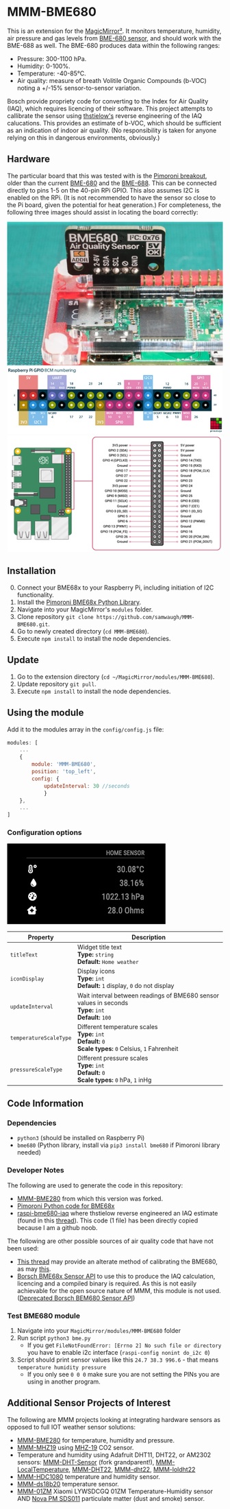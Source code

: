 # MMM-BME680

This is an extension for the [MagicMirror²](https://github.com/MichMich/MagicMirror). It monitors temperature, humidity, air pressure and gas levels from [BME-680 sensor](https://www.bosch-sensortec.com/products/environmental-sensors/gas-sensors/bme680/), and should work with the BME-688 as well. The BME-680 produces data within the following ranges:

- Pressure: 300-1100 hPa.
- Humidity: 0-100%.
- Temperature: -40-85°C.
- Air quality: measure of breath Volitile Organic Compounds (b-VOC) noting a +/-15% sensor-to-sensor variation.

Bosch provide propriety code for converting to the Index for Air Quality (IAQ), which requires licencing of their software. This project attempts to callibrate the sensor using [thstielow's](https://github.com/thstielow/raspi-bme680-iaq) reverse engineering of the IAQ calucations. This provides an estimate of b-VOC, which should be sufficient as an indication of indoor air quality. (No responsibility is taken for anyone relying on this in dangerous environments, obviously.)

## Hardware
The particular board that this was tested with is the [Pimoroni breakout](https://learn.pimoroni.com/article/getting-started-with-bme680-breakout), older  than the current [BME-680](https://shop.pimoroni.com/products/bme680-breakout?variant=12491552129107) and the [BME-688](https://shop.pimoroni.com/products/bme688-breakout?variant=39336951709779). This can be connected directly to pins 1-5 on the 40-pin RPi GPIO. This also assumes I2C is enabled on the RPi. (It is not recommended to have the sensor so close to the Pi board, given the potential for heat generation.) For completeness, the following three images should assist in locating the board correctly:

<img src=".github/bme680-5.webp">
<img src=".github/RXD PWM0.png">
<img src=".github/gpio-pins-raspberry-pi-4.png">

## Installation
0. Connect your BME68x to your Raspberry Pi, including initiation of I2C functionality.
1. Install the [Pimoroni BME68x Python Library](https://github.com/pimoroni/bme680-python).
2. Navigate into your MagicMirror's `modules` folder.
3. Clone repository `git clone https://github.com/samwaugh/MMM-BME680.git`.
4. Go to newly created directory (`cd MMM-BME680`).
5. Execute `npm install` to install the node dependencies.

## Update
1. Go to the extension directory (`cd ~/MagicMirror/modules/MMM-BME680`).
2. Update repository `git pull`.
3. Execute `npm install` to install the node dependencies.

## Using the module

Add it to the modules array in the `config/config.js` file:

````javascript
modules: [
	...
	{
		module: 'MMM-BME680',
		position: 'top_left',
		config: {
			updateInterval: 30 //seconds
			}
	},
	...
]
````

### Configuration options

<img src=".github/output.png">

<table width="100%">
	<thead>
		<tr>
			<th>Property</th>
			<th width="100%">Description</th>
		</tr>
	<thead>
	<tbody>
		<tr>
			<td><code>titleText</code></td>
			<td>Widget title text
				<br><b>Type:</b> <code>string</code>
				<br><b>Default:</b> <code>Home weather</code>
			</td>
		</tr>
		<tr>
			<td><code>iconDisplay</code></td>
			<td>Display icons
				<br><b>Type:</b> <code>int</code>
				<br><b>Default:</b> <code>1</code> display, <code>0</code> do not display
			</td>
		</tr>
		<tr>
			<td><code>updateInterval</code></td>
			<td>Wait interval between readings of BME680 sensor values in seconds
				<br><b>Type:</b> <code>int</code>
				<br><b>Default:</b> <code>100</code>
			</td>
		</tr>
		<tr>
			<td><code>temperatureScaleType</code></td>
			<td>Different temperature scales
				<br><b>Type:</b> <code>int</code>
				<br><b>Default:</b> <code>0</code>
				<br><b>Scale types:</b> <code>0</code> Celsius, <code>1</code> Fahrenheit
			</td>
		</tr>
		<tr>
			<td><code>pressureScaleType</code></td>
			<td>Different pressure scales
				<br><b>Type:</b> <code>int</code>
				<br><b>Default:</b> <code>0</code>
				<br><b>Scale types:</b> <code>0</code> hPa, <code>1</code> inHg
			</td>
		</tr>
	</tbody>
</table>


## Code Information
### Dependencies
- `python3` (should be installed on Raspberry Pi)
- `bme680` (Python library, install via `pip3 install bme680` if Pimoroni library needed)

### Developer Notes
The following are used to generate the code in this repository:
- [MMM-BME280](https://github.com/awitwicki/MMM-BME280) from which this version was forked.
- [Pimoroni Python code for BME68x](https://github.com/pimoroni/bme680-python)
- [raspi-bme680-iaq](https://github.com/thstielow/raspi-bme680-iaq) where thstielow reverse engineered an IAQ estimate (found in this [thread](https://forums.pimoroni.com/t/bme680-observed-gas-ohms-readings/6608)). This code (1 file) has been directly copied because I am a github noob.

The following are other possible sources of air quality code that have not been used:
- [This thread]( https://forums.pimoroni.com/t/bme680-air-quality-low/6293) may provide an alterate method of calibrating the BME680, as may [this](https://github.com/robmarkcole/bme680-mqtt).
- [Borsch BME68x Sensor API](https://github.com/BoschSensortec/BME68x-Sensor-API) to use this to produce the IAQ calculation, licencing and a compiled binary is required. As this is not easily achievable for the open source nature of MMM, this module is not used. ([Deprecated Borsch BEM680 Sensor API](https://github.com/BoschSensortec/BME680_driver))

### Test BME680 module
1. Navigate into your `MagicMirror/modules/MMM-BME680` folder
2. Run script `python3 bme.py`
   - If you get `FileNotFoundError: [Errno 2] No such file or directory` you have to enable i2c interface (`raspi-config nonint do_i2c 0`)
3. Script should print sensor values like this `24.7 38.3 996.6` - that means `temperature humidity pressure`
   - If you only see `0 0 0` make sure you are not setting the PINs you are using in another program. 

## Additional Sensor Projects of Interest

The following are MMM projects looking at integrating hardware sensors as opposed to full IOT weather sensor solutions:

- [MMM-BME280](https://github.com/awitwicki/MMM-BME280) for temperature, humidity and pressure.
- [MMM-MHZ19](https://github.com/awitwicki/MMM-MHZ19) using [MHZ-19](https://revspace.nl/MHZ19) CO2 sensor.
- Temperature and humidity using Adafruit DHT11, DHT22, or AM2302 sensors: [MMM-DHT-Sensor](https://github.com/bernardpletikosa/MMM-DHT-Sensor) (fork grandparent!), [MMM-LocalTemperature](https://github.com/glitch452/MMM-LocalTemperature), [MMM-DHT22](https://github.com/Bangee44/MMM-DHT22), [MMM-dht22](https://github.com/nebulx29/MMM-dht22), [MMM-loldht22](https://github.com/cslev/MMM-loldht22)
- [MMM-HDC1080](https://github.com/MichaelF1/MMM-HDC1080) temperature and humidity sensor.
- [MMM-ds18b20](https://github.com/Thlb/MMM-temp-ds18b20) temperature sensor.
- [MMM-01ZM](https://github.com/rubinho101/MMM-01ZM) Xiaomi LYWSDCGQ 01ZM Temperature-Humidity sensor AND [Nova PM SDS011](https://microcontrollerslab.com/nova-pm-sds011-dust-sensor-pinout-working-interfacing-datasheet/) particulate matter (dust and smoke) sensor.

